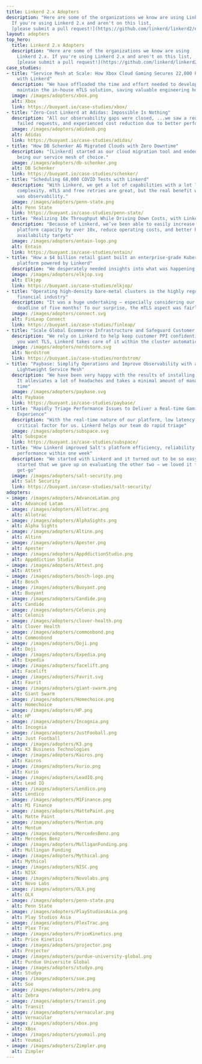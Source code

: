 ```yaml
---
title: Linkerd 2.x Adopters
description: "Here are some of the organizations we know are using Linkerd 2.x.
  If you're using Linkerd 2.x and aren't on this list,
  [please submit a pull request!](https://github.com/linkerd/linkerd2/edit/main/ADOPTERS.md)"
layout: adopters
top_hero:
  title: Linkerd 2.x Adopters
  description: "Here are some of the organizations we know are using
    Linkerd 2.x. If you're using Linkerd 2.x and aren't on this list,
    [please submit a pull request!](https://github.com/linkerd/linkerd2/edit/main/ADOPTERS.md)"
case_studies:
- title: "Service Mesh at Scale: How Xbox Cloud Gaming Secures 22,000 Pods
    with Linkerd"
  description: "We have offloaded the time and effort needed to develop and
    maintain the in-house mTLS solution, saving valuable engineering hours."
  image: /images/adopters/xbox.png
  alt: Xbox
  link: https://buoyant.io/case-studies/xbox/
- title: "Zero-Cost Linkerd at Adidas: Impossible Is Nothing"
  description: "All our observability gaps were closed, ...we saw a reduction in
    failed requests, and experienced cost reduction due to better performance."
  image: /images/adopters/adidasb.png
  alt: Adidas
  link: https://buoyant.io/case-studies/adidas/
- title: "How DB Schenker AG Migrated Clouds with Zero Downtime"
  description: "[Linkerd] started as our cloud migration tool and ended up
    being our service mesh of choice."
  image: /images/adopters/db-schenker.png
  alt: DB Schenker
  link: https://buoyant.io/case-studies/schenker/
- title: "Scheduling 68,000 COVID Tests with Linkerd"
  description: "With Linkerd, we get a lot of capabilities with a lot less
    complexity. mTLS and free retries are great, but the real benefit we got,
    was observability."
  image: /images/adopters/penn-state.png
  alt: Penn State
  link: https://buoyant.io/case-studies/penn-state/
- title: "Realizing 10x Throughput While Driving Down Costs, with Linkerd"
  description: "Because of Linkerd, we’ve been able to easily increase the
    platform capacity by over 10x, reduce operating costs, and better hit our
    availability targets"
  image: /images/adopters/entain-logo.png
  alt: Entain
  link: https://buoyant.io/case-studies/entain/
- title: "How a $4 billion retail giant built an enterprise-grade Kubernetes
    platform powered by Linkerd"
  description: "We desperately needed insights into what was happening in the cluster and the new microservices architecture. Without the observability that Linkerd gave us"
  image: /images/adopters/elkjop.svg
  alt: Elkjøp
  link: https://buoyant.io/case-studies/elkjop/
- title: "Operating high-density bare-metal clusters in the highly regulated
    financial industry"
  description: "It was a huge undertaking — especially considering our tight
    deadline of five months! To our surprise, the mTLS aspect was fairly easy"
  image: /images/adopters/connect.svg
  alt: FinLeap Connect
  link: https://buoyant.io/case-studies/finleap/
- title: "Scale Global Ecommerce Infrastructure and Safeguard Customer PPI"
  description: "We rely on Linkerd to help keep customer PPI confidential. If
    you want TLS, Linkerd takes care of it within the cluster automatically"
  image: /images/adopters/nordstorm.svg
  alt: Nordstrom
  link: https://buoyant.io/case-studies/nordstrom/
- title: "Paybase: Simplify Operations and Improve Observability with a
    Lightweight Service Mesh"
  description: "We have been very happy with the results of installing Linkerd.
    It alleviates a lot of headaches and takes a minimal amount of management
    time"
  image: /images/adopters/paybase.svg
  alt: Paybase
  link: https://buoyant.io/case-studies/paybase/
- title: "Rapidly Triage Performance Issues to Deliver a Real-time Gaming
    Experience"
  description: "With the real-time nature of our platform, low latency is a
    critical factor for us. Linkerd helps our team do rapid triage"
  image: /images/adopters/subspace.svg
  alt: Subspace
  link: https://buoyant.io/case-studies/subspace/
- title: "How Linkerd improved Salt's platform efficiency, reliability,
    performance within one week"
  description: "We started with Linkerd and it turned out to be so easy to get
    started that we gave up on evaluating the other two — we loved it from the
    get-go"
  image: /images/adopters/salt-security.png
  alt: Salt Security
  link: https://buoyant.io/case-studies/salt-security/
adopters:
- image: /images/adopters/AdvanceLatam.png
  alt: Advanced Latam
- image: /images/adopters/Allotrac.png
  alt: Allotrac
- image: /images/adopters/AlphaSights.png
  alt: Alpha Sights
- image: /images/adopters/Altinn.png
  alt: Altinn
- image: /images/adopters/Apester.png
  alt: Apester
- image: /images/adopters/AppddictionStudio.png
  alt: Appddiction Studio
- image: /images/adopters/Attest.png
  alt: Attest
- image: /images/adopters/bosch-logo.png
  alt: Bosch
- image: /images/adopters/Buoyant.png
  alt: Buoyant
- image: /images/adopters/Candide.png
  alt: Candide
- image: /images/adopters/Celonis.png
  alt: Celonis
- image: /images/adopters/clover-health.png
  alt: Clover Health
- image: /images/adopters/commonbond.png
  alt: Commonbond
- image: /images/adopters/Doji.png
  alt: Doji
- image: /images/adopters/Expedia.png
  alt: Expedia
- image: /images/adopters/facelift.png
  alt: Facelift
- image: /images/adopters/Favrit.svg
  alt: Favrit
- image: /images/adopters/giant-swarm.png
  alt: Giant Swarm
- image: /images/adopters/Homechoice.png
  alt: Homechoice
- image: /images/adopters/HP.png
  alt: HP
- image: /images/adopters/Incognia.png
  alt: Incognia
- image: /images/adopters/JustFooball.png
  alt: Just Football
- image: /images/adopters/K3.png
  alt: K3 Business Technologies
- image: /images/adopters/Kairos.png
  alt: Kairos
- image: /images/adopters/kurio.png
  alt: Kurio
- image: /images/adopters/LeadIQ.png
  alt: Lead IQ
- image: /images/adopters/Lendico.png
  alt: Lendico
- image: /images/adopters/M1Finance.png
  alt: M1 Finance
- image: /images/adopters/MattePaint.png
  alt: Matte Paint
- image: /images/adopters/Mentum.png
  alt: Mentum
- image: /images/adopters/MercedesBenz.png
  alt: Mercedes Benz
- image: /images/adopters/MulliganFunding.png
  alt: Mullingan Funding
- image: /images/adopters/Mythical.png
  alt: Mythical
- image: /images/adopters/NISC.png
  alt: NISX
- image: /images/adopters/Novolabs.png
  alt: Novo Labs
- image: /images/adopters/OLX.png
  alt: OLX
- image: /images/adopters/penn-state.png
  alt: Penn State
- image: /images/adopters/PlayStudiosAsia.png
  alt: Play Studios Asia
- image: /images/adopters/PlexTrac.png
  alt: Plex Trac
- image: /images/adopters/PriceKinetics.png
  alt: Price Kinetics
- image: /images/adopters/projector.png
  alt: Projector
- image: /images/adopters/purdue-university-global.png
  alt: Purdue Universite Global
- image: /images/adopters/studyo.png
  alt: Studyo
- image: /images/adopters/sue.png
  alt: Sue
- image: /images/adopters/zebra.png
  alt: Zebra
- image: /images/adopters/transit.png
  alt: Transit
- image: /images/adopters/vernacular.png
  alt: Vernacular
- image: /images/adopters/xbox.png
  alt: XBox
- image: /images/adopters/youmail.png
  alt: Youmail
- image: /images/adopters/Zimpler.png
  alt: Zimpler
---
```

